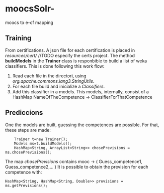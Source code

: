 # moocsSolr-
moocs  to e-cf mapping

## Training

From certifications. A json file for each certification is placed in *resources/cert/* //TODO especify the certs project.
The method **buildModels** in the **Trainer** class is responbible to build a list of weka classifiers.
This is done following this work flow:

1. Read each file in the directori, using *org.apache.commons.lang3.StringUtils*.
2. For each file build and inicialize a *Classifiers*.
3. Add this classifier in a models. This models, internally, 
consist of a HashMap NameOfTheCompetence -> ClassifierForThatCompetence 



## Prediccions

One the models are built, guessing the competences are possible. For that,  these steps are made:

        Trainer t=new Trainer();
        Models ms=t.buildModels();
        HashMap<String, ArrayList<String>> chosePrevisions = ms.chosePrevisions();
        
The map *chosePrevisions* contains mooc -&gt; ( Guess_competence1, Guess_competence2,... )
It is possible to obtain the prevision for each competence with:

    HashMap<String, HashMap<String, Double>> previsions = ms.getPrevisions();
